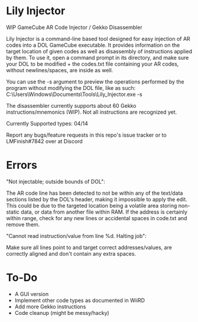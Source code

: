 # Lily Injector
WIP GameCube AR Code Injector / Gekko Disassembler

Lily Injector is a command-line based tool designed for easy injection of AR codes into a DOL GameCube executable. It provides information on the target location of given codes as well as disassembly of instructions applied by them. To use it, open a command prompt in its directory, and make sure your DOL to be modified + the codes.txt file containing your AR codes, without newlines/spaces, are inside as well.

You can use the -s argument to preview the operations performed by the program without modifying the DOL file, like as such:
C:\Users\Windows\Documents\Tools\Lily_Injector.exe -s

The disassembler currently supports about 60 Gekko instructions/mnemonics (WIP). Not all instructions are recognized yet.

Currently Supported types: 04/14

Report any bugs/feature requests in this repo's issue tracker or to LMFinish#7842 over at Discord

# Errors
"Not injectable; outside bounds of DOL":

The AR code line has been detected to not be within any of the text/data sections listed by the DOL's header, making it impossible to apply the edit. This could be due to the targeted location being a volatile area storing non-static data, or data from another file within RAM. If the address is certainly within range, check for any new lines or accidental spaces in code.txt and remove them.

"Cannot read instruction/value from line %d. Halting job":

Make sure all lines point to and target correct addresses/values, are correctly aligned and don't contain any extra spaces.

# To-Do
- A GUI version
- Implement other code types as documented in WiiRD
- Add more Gekko instructions
- Code cleanup (might be messy/hacky)


